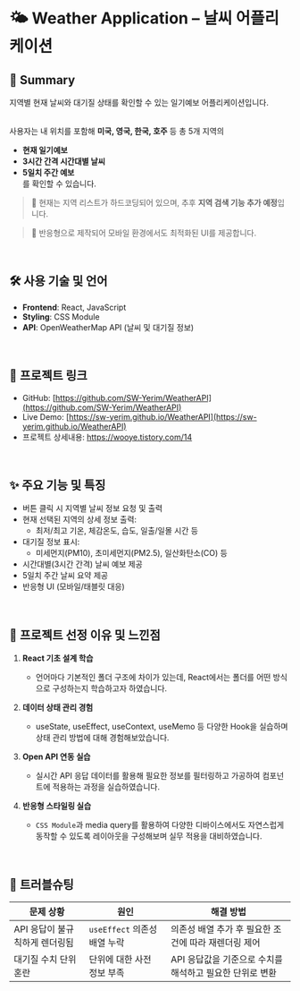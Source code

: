 # 🌤️ Weather Application – 날씨 어플리케이션

## 📌 Summary  
지역별 현재 날씨와 대기질 상태를 확인할 수 있는 일기예보 어플리케이션입니다.  
<br>

사용자는 내 위치를 포함해 **미국, 영국, 한국, 호주** 등 총 5개 지역의  
- **현재 일기예보**  
- **3시간 간격 시간대별 날씨**  
- **5일치 주간 예보**  
를 확인할 수 있습니다.

> 📍 현재는 지역 리스트가 하드코딩되어 있으며, 추후 **지역 검색 기능 추가 예정**입니다.

> 🎯 반응형으로 제작되어 모바일 환경에서도 최적화된 UI를 제공합니다.

<br>

## 🛠️ 사용 기술 및 언어  
- **Frontend**: React, JavaScript  
- **Styling**: CSS Module  
- **API**: OpenWeatherMap API (날씨 및 대기질 정보)

<br>

## 🔗 프로젝트 링크  
- GitHub: [https://github.com/SW-Yerim/WeatherAPI](https://github.com/SW-Yerim/WeatherAPI)  
- Live Demo: [https://sw-yerim.github.io/WeatherAPI](https://sw-yerim.github.io/WeatherAPI)
- 프로젝트 상세내용: https://wooye.tistory.com/14

<br>

## ✨ 주요 기능 및 특징  
- 버튼 클릭 시 지역별 날씨 정보 요청 및 출력  
- 현재 선택된 지역의 상세 정보 출력:  
  - 최저/최고 기온, 체감온도, 습도, 일출/일몰 시간 등  
- 대기질 정보 표시:  
  - 미세먼지(PM10), 초미세먼지(PM2.5), 일산화탄소(CO) 등  
- 시간대별(3시간 간격) 날씨 예보 제공  
- 5일치 주간 날씨 요약 제공  
- 반응형 UI (모바일/태블릿 대응)

<br>

## 🎯 프로젝트 선정 이유 및 느낀점  

1. **React 기초 설계 학습**  
   - 언어마다 기본적인 폴더 구조에 차이가 있는데, React에서는 폴더를 어떤 방식으로 구성하는지 학습하고자 하였습니다.

2. **데이터 상태 관리 경험**  
   - useState, useEffect, useContext, useMemo 등 다양한 Hook을 실습하며 상태 관리 방법에 대해 경험해보았습니다.

3. **Open API 연동 실습**  
   - 실시간 API 응답 데이터를 활용해 필요한 정보를 필터링하고 가공하여 컴포넌트에 적용하는 과정을 실습하였습니다.

4. **반응형 스타일링 실습**  
   - `CSS Module`과 media query를 활용하여 다양한 디바이스에서도 자연스럽게 동작할 수 있도록 레이아웃을 구성해보며 실무 적용을 대비하였습니다.

<br>

## 🧩 트러블슈팅  

| 문제 상황 | 원인 | 해결 방법 |
|-----------|------|------------|
| API 응답이 불규칙하게 렌더링됨 | `useEffect` 의존성 배열 누락 | 의존성 배열 추가 후 필요한 조건에 따라 재렌더링 제어 |
| 대기질 수치 단위 혼란 | 단위에 대한 사전 정보 부족 | API 응답값을 기준으로 수치를 해석하고 필요한 단위로 변환 |

